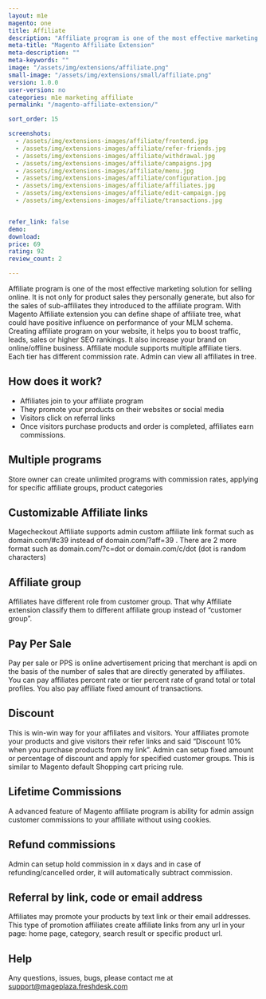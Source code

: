 ```yaml
---
layout: m1e
magento: one
title: Affiliate
description: "Affiliate program is one of the most effective marketing solution for selling online. Creating affiliate program on your website, it helps you to boost traffic, leads, sales or higher SEO rankings"
meta-title: "Magento Affiliate Extension"
meta-description: ""
meta-keywords: ""
image: "/assets/img/extensions/affiliate.png"
small-image: "/assets/img/extensions/small/affiliate.png"
version: 1.0.0
user-version: no
categories: m1e marketing affiliate
permalink: "/magento-affiliate-extension/"

sort_order: 15

screenshots:
  - /assets/img/extensions-images/affiliate/frontend.jpg
  - /assets/img/extensions-images/affiliate/refer-friends.jpg
  - /assets/img/extensions-images/affiliate/withdrawal.jpg
  - /assets/img/extensions-images/affiliate/campaigns.jpg
  - /assets/img/extensions-images/affiliate/menu.jpg
  - /assets/img/extensions-images/affiliate/configuration.jpg
  - /assets/img/extensions-images/affiliate/affiliates.jpg
  - /assets/img/extensions-images/affiliate/edit-campaign.jpg
  - /assets/img/extensions-images/affiliate/transactions.jpg


refer_link: false
demo: 
download: 
price: 69
rating: 92
review_count: 2

---
```


Affiliate program is one of the most effective marketing solution for selling online. It is not only for product sales they personally generate, but also for the sales of sub-affiliates they introduced to the affiliate program. With Magento Affiliate extension you can define shape of affiliate tree, what could have positive influence on performance of your MLM schema.
Creating affiliate program on your website, it helps you to boost traffic, leads, sales or higher SEO rankings. It also increase your brand on online/offline business.
Affiliate module supports multiple affiliate tiers. Each tier has different commission rate. Admin can view all affiliates in tree.


How does it work?
------------------
<ul>
	<li>Affiliates join to your affiliate program</li>
	<li>They promote your products on their websites or social media</li>
	<li>Visitors click on referral links</li>
	<li>Once visitors purchase products and order is completed, affiliates earn commissions.</li>
</ul>



Multiple programs
-----------------

Store owner can create unlimited programs with commission rates, applying for specific affiliate groups, product categories


Customizable Affiliate links
-----------------------------

Magecheckout Affiliate supports admin custom affiliate link format such as domain.com/#c39 instead of domain.com/?aff=39 . There are 2 more format such as domain.com/?c=dot or domain.com/c/dot (dot is random characters)

Affiliate group
--------------------
Affiliates have different role from customer group. That why Affiliate extension classify them to different affiliate group instead of “customer group”. 

Pay Per Sale
----------------
Pay per sale or PPS is online advertisement pricing that merchant is apdi on the basis of the number of sales that are directly generated by affiliates. You can pay affiliates percent rate or tier percent rate of grand total or total profiles. You also pay affiliate fixed amount of transactions.

Discount
----------

This is win-win way for your affiliates and visitors. Your affiliates promote your products and give visitors their refer links and said “Discount 10% when you purchase products from my link”.
Admin can setup fixed amount or percentage of discount and apply for specified customer groups. This is similar to Magento default Shopping cart pricing rule.

Lifetime Commissions
--------------------

A advanced feature of Magento affiliate program is ability for admin assign customer commissions to your affiliate without using cookies.

Refund commissions
--------------------

Admin can setup hold commission in x days and in case of refunding/cancelled order, it will automatically subtract commission.

Referral by link, code or email address
---------------------------------------------

Affiliates may promote your products by text link or their email addresses. This type of promotion affiliates create affiliate links from any url in your page: home page, category, search result or specific product url.


Help
----------
Any questions, issues, bugs, please contact me at support@mageplaza.freshdesk.com